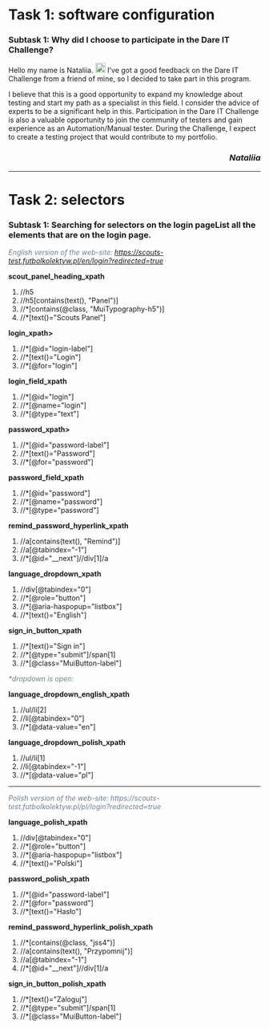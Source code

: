 # Task 1: software configuration #
<h3>Subtask 1: Why did I choose to participate in the Dare IT Challenge?</h3> 
<p> Hello my name is Nataliia. 
<img src="https://github.githubassets.com/images/icons/emoji/unicode/1f44b.png" width="20px" alt="wave"/>
I've got a good feedback on the Dare IT Challenge from a friend of mine, so I decided to take part in this program.</p>
<p>I believe that this is a good opportunity to expand my knowledge about testing and start my path as a specialist in this field. I consider the advice of experts to be a significant help in this. Participation in the Dare IT Challenge is also a valuable opportunity to join the community of testers and gain experience as an Automation/Manual tester. During the Challenge, I expect to create a testing project that would contribute to my portfolio.</p>
<h3 style="text-align: right"><i>Nataliia</i></h3>

<hr>

# Task 2: selectors #
<h3>Subtask 1: Searching for selectors on the login pageList all the elements that are on the login page.</h3>

<span style="color: slategray"> <i>English version of the web-site: https://scouts-test.futbolkolektyw.pl/en/login?redirected=true</i></span>

<b>scout_panel_heading_xpath</b>
<ol>
<li>//h5</li>
<li>//h5[contains(text(), "Panel")]</li>
<li>//*[contains(@class, "MuiTypography-h5")]</li>
<li>//*[text()="Scouts Panel"]</li>
</ol>

<b>login_xpath></b>
<ol>
<li>//*[@id="login-label"]</li>
<li>//*[text()="Login"]</li>
<li>//*[@for="login"]</li>
</ol>

<b>login_field_xpath</b>
<ol>
<li>//*[@id="login"]</li>
<li>//*[@name="login"]</li>
<li>//*[@type="text"]</li>
</ol>

<b>password_xpath></b>
<ol>
<li>//*[@id="password-label"]</li>
<li>//*[text()="Password"]</li>
<li>//*[@for="password"]</li>
</ol>

<b>password_field_xpath</b>
<ol>
<li>//*[@id="password"]</li>
<li>//*[@name="password"]</li>
<li>//*[@type="password"]</li>
</ol>

<b>remind_password_hyperlink_xpath</b>
<ol>
<li>//a[contains(text(), "Remind")]</li>
<li>//a[@tabindex="-1"]</li>
<li>//*[@id="__next"]//div[1]/a</li>
</ol>

<b>language_dropdown_xpath</b>
<ol>
<li>//div[@tabindex="0"]</li>
<li>//*[@role="button"]</li>
<li>//*[@aria-haspopup="listbox"]</li>
<li>//*[text()="English"]</li>
</ol>

<b>sign_in_button_xpath</b>
<ol>
<li>//*[text()="Sign in"]</li>
<li>//*[@type="submit"]/span[1]</li>
<li>//*[@class="MuiButton-label"]</li>
</ol>


<span style="color: slategray"><i>*dropdown is open:</i></span>

<b>language_dropdown_english_xpath</b>
<ol>
<li>//ul/li[2]</li>
<li>//li[@tabindex="0"]</li>
<li>//*[@data-value="en"]</li>
</ol>

<b>language_dropdown_polish_xpath</b>
<ol>
<li>//ul/li[1]</li>
<li>//li[@tabindex="-1"]</li>
<li>//*[@data-value="pl"]</li>
</ol>

<hr>
<span style="color: slategray"> <i>Polish version of the web-site: https://scouts-test.futbolkolektyw.pl/pl/login?redirected=true</i></span>

<b>language_polish_xpath</b>
<ol>
<li>//div[@tabindex="0"]</li>
<li>//*[@role="button"]</li>
<li>//*[@aria-haspopup="listbox"]</li>
<li>//*[text()="Polski"]</li>
</ol>

<b>password_polish_xpath</b>
<ol>
<li>//*[@id="password-label"]</li>
<li>//*[@for="password"]</li>
<li>//*[text()="Hasło"]</li>
</ol>

<b>remind_password_hyperlink_polish_xpath</b>
<ol>
<li>//*[contains(@class, "jss4")]</li>
<li>//a[contains(text(), "Przypomnij")]</li>
<li>//a[@tabindex="-1"]</li>
<li>//*[@id="__next"]//div[1]/a</li>
</ol>

<b>sign_in_button_polish_xpath</b>
<ol>
<li>//*[text()="Zaloguj"]</li>
<li>//*[@type="submit"]/span[1]</li>
<li>//*[@class="MuiButton-label"]</li>
</ol>

